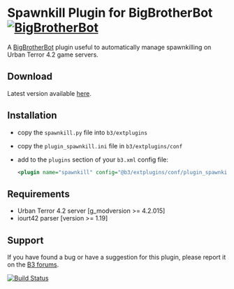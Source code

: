 Spawnkill Plugin for BigBrotherBot [![BigBrotherBot](http://i.imgur.com/7sljo4G.png)][B3]
==================================

A [BigBrotherBot][B3] plugin useful to automatically manage spawnkilling on Urban Terror 4.2 game servers.

Download
--------

Latest version available [here](https://github.com/FenixXx/b3-plugin-spawnkill/archive/master.zip).

Installation
------------

* copy the `spawnkill.py` file into `b3/extplugins`
* copy the `plugin_spawnkill.ini` file in `b3/extplugins/conf`
* add to the `plugins` section of your `b3.xml` config file:

  ```xml
  <plugin name="spawnkill" config="@b3/extplugins/conf/plugin_spawnkill.ini" />
  ```

Requirements
------------

* Urban Terror 4.2 server [g_modversion >= 4.2.015]
* iourt42 parser [version >= 1.19]

Support
-------

If you have found a bug or have a suggestion for this plugin, please report it on the [B3 forums][Support].

[B3]: http://www.bigbrotherbot.net/ "BigBrotherBot (B3)"
[Support]: http://forum.bigbrotherbot.net/releases/spawnkill-plugin/ "Support topic on the B3 forums"

[![Build Status](https://travis-ci.org/FenixXx/b3-plugin-spawnkill.svg?branch=master)](https://travis-ci.org/FenixXx/b3-plugin-spawnkill)